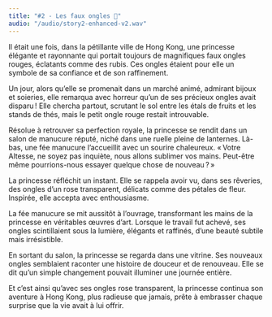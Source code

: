 ```yaml
---
title: "#2 - Les faux ongles 💅"
audio: "/audio/story2-enhanced-v2.wav"
---
```


Il était une fois, dans la pétillante ville de Hong Kong, une princesse élégante et rayonnante qui portait toujours de magnifiques faux ongles rouges, éclatants comme des rubis. Ces ongles étaient pour elle un symbole de sa confiance et de son raffinement.

Un jour, alors qu’elle se promenait dans un marché animé, admirant bijoux et soieries, elle remarqua avec horreur qu’un de ses précieux ongles avait disparu ! Elle chercha partout, scrutant le sol entre les étals de fruits et les stands de thés, mais le petit ongle rouge restait introuvable.

Résolue à retrouver sa perfection royale, la princesse se rendit dans un salon de manucure réputé, niché dans une ruelle pleine de lanternes. Là-bas, une fée manucure l’accueillit avec un sourire chaleureux. « Votre Altesse, ne soyez pas inquiète, nous allons sublimer vos mains. Peut-être même pourrions-nous essayer quelque chose de nouveau ? »

La princesse réfléchit un instant. Elle se rappela avoir vu, dans ses rêveries, des ongles d’un rose transparent, délicats comme des pétales de fleur. Inspirée, elle accepta avec enthousiasme.

La fée manucure se mit aussitôt à l’ouvrage, transformant les mains de la princesse en véritables œuvres d’art. Lorsque le travail fut achevé, ses ongles scintillaient sous la lumière, élégants et raffinés, d’une beauté subtile mais irrésistible.

En sortant du salon, la princesse se regarda dans une vitrine. Ses nouveaux ongles semblaient raconter une histoire de douceur et de renouveau. Elle se dit qu’un simple changement pouvait illuminer une journée entière.

Et c’est ainsi qu’avec ses ongles rose transparent, la princesse continua son aventure à Hong Kong, plus radieuse que jamais, prête à embrasser chaque surprise que la vie avait à lui offrir.